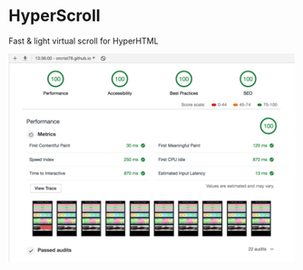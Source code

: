 # HyperScroll
Fast &amp; light virtual scroll for HyperHTML

![alt text](https://raw.githubusercontent.com/Orcrist78/HyperScroll/master/images/lighthouse.png)
